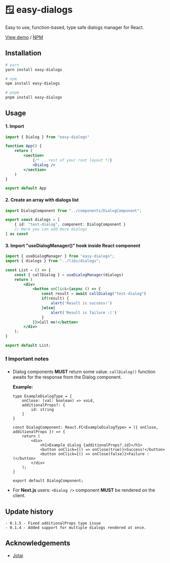 
# 🪟 easy-dialogs

Easy to use, function-based, type safe dialogs manager for React.

[View demo](https://easy-dialogs.vercel.app/) / [NPM](https://www.npmjs.com/package/easy-dialogs)


## Installation

```bash
# yarn
yarn install easy-dialogs

# npm
npm install easy-dialogs

# pnpm
pnpm install easy-dialogs
```
    
## Usage

#### 1. Import <Dialog /> into your root layout.
```jsx
import { Dialog } from "easy-dialogs"

function App() {
    return (
        <section>
            {/* ...rest of your root layout */}
            <Dialog />
        </section>
    )
}

export default App

```


#### 2. Create an array with dialogs list
```typescript
import DialogComponent from "../components/DialogComponent";

export const dialogs = [
    { id: "test-dialog", component: DialogComponent }
    // Here you can add more dialogs
] as const
```

#### 3. Import "useDialogManager()" hook inside React component
```jsx
import { useDialogManager } from "easy-dialogs";
import { dialogs } from "../libs/dialogs";

const List = () => {
    const { callDialog } = useDialogManager(dialogs)
    return (
        <div>
            <button onClick={async () => {
                const result = await callDialog("test-dialog")
                if(result) {
                    alert('Result is success!') 
                }else{
                    alert('Result is failure :(') 
                }
            }}>Call me!</button>
        </div>
    );
}

export default List;
```

### ❗ Important notes
  
  - Dialog components **MUST** return some value. `callDialog()` function awaits for the response from the Dialog component.

    **Example:**
    ```tsx
    type ExampleDialogType = {
        onClose: (val: boolean) => void,
        additionalProps?: {
            id: string
        }
    }

    const DialogComponent: React.FC<ExampleDialogType> = ({ onClose, additionalProps }) => {
        return (
            <div>
                <h1>Example dialog {additionalProps?.id}</h1>
                <button onClick={() => onClose(true)}>Success!</button>
                <button onClick={() => onClose(false)}>Failure :(</button>
            </div>
        );
    }

    export default DialogComponent;
    ```

  - For **Next.js** users:  `<Dialog />` component **MUST** be rendered on the client.

## Update history
    - 0.1.5 - Fixed additionalProps type issue
    - 0.1.4 - Added support for multiple dialogs rendered at once.

## Acknowledgements

 - [Jotai](https://github.com/pmndrs/jotai)


